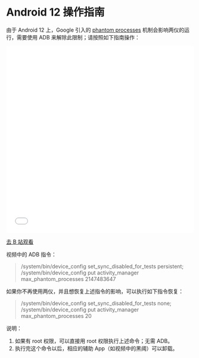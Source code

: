 # Android 12 操作指南

由于 Android 12 上，Google 引入的 [phantom processes](https://cs.android.com/android/_/android/platform/frameworks/base/+/157550849f0430181fa53c8e1b63112c59c6937b) 机制会影响两仪的运行，需要使用 ADB 来解除此限制；请按照如下指南操作：

<iframe src="//player.bilibili.com/player.html?aid=680784467&bvid=BV1LS4y177bG&cid=488098186&page=1" scrolling="no" border="0" frameborder="no" framespacing="0" allowfullscreen="true" width="100%" height="500" high_quality="1" danmaku="1"> </iframe>

[去 B 站观看](https://www.bilibili.com/video/BV1LS4y177bG?share_source=copy_web)

视频中的 ADB 指令：

> /system/bin/device_config set_sync_disabled_for_tests persistent; /system/bin/device_config put activity_manager max_phantom_processes 2147483647

如果你不再使用两仪，并且想恢复上述指令的影响，可以执行如下指令恢复：

> /system/bin/device_config set_sync_disabled_for_tests none; /system/bin/device_config put activity_manager max_phantom_processes 20

说明：

1. 如果有 root 权限，可以直接用 root 权限执行上述命令；无需 ADB。
2. 执行完这个命令以后，相应的辅助 App（如视频中的黑阈）可以卸载。